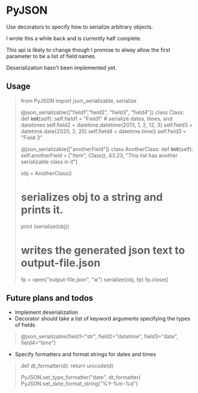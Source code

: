 # PyJSON #

Use decorators to specify how to serialize arbitrary objects.

I wrote this a while back and is currently half complete.

This api is likely to change though I promise to alway allow the first parameter to
be a list of field names.

Deserialization hasn't been implemented yet.

## Usage ##

> from PyJSON import json_serializable, serialize
>
> @json_serializable(["field1","field2", "field3", "field4"])
> class Class:
>     def __init__(self):
>        self.field1 = "Field1"
>        # serialize dates, times, and datetimes
>        self.field2 = datetime.datetime(2013, 1, 2, 12, 3)
>        self.field3 = datetime.date(2020, 2, 20)
>        self.field4 = datetime.time()
>        self.field3 = "Field 3"
>
> @json_serializable(["anotherField"])
> class AnotherClass:
>     def __init__(self):
>        self.anotherField = ["Item", Class(), 43.23, "This list has another serializable class in it"]
>
> 
> obj = AnotherClass()
>
> # serializes obj to a string and prints it.
> print (serialize(obj))
>
> # writes the generated json text to output-file.json
> fp = open("output-file.json", "w")
> serialize(obj, fp)
> fp.close()
>

## Future plans and todos ##

* Implement deserialization
* Decorator should take a list of keyword arguments specifying the types of fields
> @json_serializable(field1="str", field2="datetime", field3="date", field4="time")
* Specify formatters and format strings for dates and times
> def dt_formatter(d):
>     return unicode(d)
>
> PyJSON.set_type_formatter("date", dt_formatter)
> PyJSON.set_date_format_string("%Y-%m-%d")

